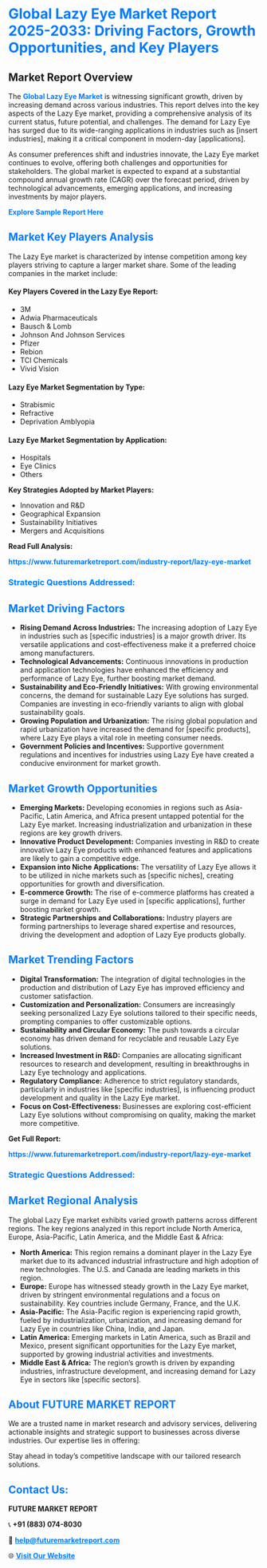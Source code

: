 <h1 style="color: #007BFF;">Global Lazy Eye Market Report 2025-2033: Driving Factors, Growth Opportunities, and Key Players</h1>

<section id="overview">
<h2>Market Report Overview</h2>
<p>The <a href="https://www.futuremarketreport.com/industry-report/lazy-eye-market" style="color: #007BFF; text-decoration: none;"><strong>Global Lazy Eye Market</strong></a> is witnessing significant growth, driven by increasing demand across various industries. This report delves into the key aspects of the Lazy Eye market, providing a comprehensive analysis of its current status, future potential, and challenges. The demand for Lazy Eye has surged due to its wide-ranging applications in industries such as [insert industries], making it a critical component in modern-day [applications].</p>
<p>As consumer preferences shift and industries innovate, the Lazy Eye market continues to evolve, offering both challenges and opportunities for stakeholders. The global market is expected to expand at a substantial compound annual growth rate (CAGR) over the forecast period, driven by technological advancements, emerging applications, and increasing investments by major players.</p>
</section>

<section id="overview">
<p><a href="https://www.futuremarketreport.com/request-sample/reportId=63593" style="color: #007BFF; text-decoration: none;"><strong>Explore Sample Report Here</strong></a></p>
</section>

<section id="key-players">
<h2 style="color: #007BFF;">Market Key Players Analysis</h2>
<p>The Lazy Eye market is characterized by intense competition among key players striving to capture a larger market share. Some of the leading companies in the market include:</p>
<h4>Key Players Covered in the Lazy Eye Report:</h4>
<ul><li>3M</li><li>Adwia Pharmaceuticals</li><li>Bausch &amp; Lomb</li><li>Johnson And Johnson Services</li><li>Pfizer</li><li>Rebion</li><li>TCI Chemicals</li><li>Vivid Vision</li></ul>
<h4>Lazy Eye Market Segmentation by Type:</h4>
<ul><li>Strabismic</li><li>Refractive</li><li>Deprivation Amblyopia</li></ul>

<h4>Lazy Eye Market Segmentation by Application:</h4>
<ul><li>Hospitals</li><li>Eye Clinics</li><li>Others</li></ul>
<p><strong>Key Strategies Adopted by Market Players:</strong></p>
<ul>
<li>Innovation and R&D</li>
<li>Geographical Expansion</li>
<li>Sustainability Initiatives</li>
<li>Mergers and Acquisitions</li>
</ul>
</section>

<section>
<p><strong>Read Full Analysis: </strong></p><a href="https://www.futuremarketreport.com/industry-report/lazy-eye-market" style="color: #007BFF; text-decoration: none;"><strong>https://www.futuremarketreport.com/industry-report/lazy-eye-market</strong></a>
<h3 style="color: #007BFF;">Strategic Questions Addressed:</h3>
</section>

<section id="driving-factors">
<h2 style="color: #007BFF;">Market Driving Factors</h2>
<ul>
<li><strong>Rising Demand Across Industries:</strong> The increasing adoption of Lazy Eye in industries such as [specific industries] is a major growth driver. Its versatile applications and cost-effectiveness make it a preferred choice among manufacturers.</li>
<li><strong>Technological Advancements:</strong> Continuous innovations in production and application technologies have enhanced the efficiency and performance of Lazy Eye, further boosting market demand.</li>
<li><strong>Sustainability and Eco-Friendly Initiatives:</strong> With growing environmental concerns, the demand for sustainable Lazy Eye solutions has surged. Companies are investing in eco-friendly variants to align with global sustainability goals.</li>
<li><strong>Growing Population and Urbanization:</strong> The rising global population and rapid urbanization have increased the demand for [specific products], where Lazy Eye plays a vital role in meeting consumer needs.</li>
<li><strong>Government Policies and Incentives:</strong> Supportive government regulations and incentives for industries using Lazy Eye have created a conducive environment for market growth.</li>
</ul>
</section>

<section id="growth-opportunities">
<h2 style="color: #007BFF;">Market Growth Opportunities</h2>
<ul>
<li><strong>Emerging Markets:</strong> Developing economies in regions such as Asia-Pacific, Latin America, and Africa present untapped potential for the Lazy Eye market. Increasing industrialization and urbanization in these regions are key growth drivers.</li>
<li><strong>Innovative Product Development:</strong> Companies investing in R&D to create innovative Lazy Eye products with enhanced features and applications are likely to gain a competitive edge.</li>
<li><strong>Expansion into Niche Applications:</strong> The versatility of Lazy Eye allows it to be utilized in niche markets such as [specific niches], creating opportunities for growth and diversification.</li>
<li><strong>E-commerce Growth:</strong> The rise of e-commerce platforms has created a surge in demand for Lazy Eye used in [specific applications], further boosting market growth.</li>
<li><strong>Strategic Partnerships and Collaborations:</strong> Industry players are forming partnerships to leverage shared expertise and resources, driving the development and adoption of Lazy Eye products globally.</li>
</ul>
</section>

<section id="trending-factors">
<h2 style="color: #007BFF;">Market Trending Factors</h2>
<ul>
<li><strong>Digital Transformation:</strong> The integration of digital technologies in the production and distribution of Lazy Eye has improved efficiency and customer satisfaction.</li>
<li><strong>Customization and Personalization:</strong> Consumers are increasingly seeking personalized Lazy Eye solutions tailored to their specific needs, prompting companies to offer customizable options.</li>
<li><strong>Sustainability and Circular Economy:</strong> The push towards a circular economy has driven demand for recyclable and reusable Lazy Eye solutions.</li>
<li><strong>Increased Investment in R&D:</strong> Companies are allocating significant resources to research and development, resulting in breakthroughs in Lazy Eye technology and applications.</li>
<li><strong>Regulatory Compliance:</strong> Adherence to strict regulatory standards, particularly in industries like [specific industries], is influencing product development and quality in the Lazy Eye market.</li>
<li><strong>Focus on Cost-Effectiveness:</strong> Businesses are exploring cost-efficient Lazy Eye solutions without compromising on quality, making the market more competitive.</li>
</ul>
</section>

<section>
<p><strong>Get Full Report: </strong></p><a href="https://www.futuremarketreport.com/industry-report/lazy-eye-market" style="color: #007BFF; text-decoration: none;"><strong>https://www.futuremarketreport.com/industry-report/lazy-eye-market</strong></a>
<h3 style="color: #007BFF;">Strategic Questions Addressed:</h3>
</section>


<section id="regional-analysis">
<h2 style="color: #007BFF;">Market Regional Analysis</h2>
<p>The global Lazy Eye market exhibits varied growth patterns across different regions. The key regions analyzed in this report include North America, Europe, Asia-Pacific, Latin America, and the Middle East & Africa:</p>
<ul>
<li><strong>North America:</strong> This region remains a dominant player in the Lazy Eye market due to its advanced industrial infrastructure and high adoption of new technologies. The U.S. and Canada are leading markets in this region.</li>
<li><strong>Europe:</strong> Europe has witnessed steady growth in the Lazy Eye market, driven by stringent environmental regulations and a focus on sustainability. Key countries include Germany, France, and the U.K.</li>
<li><strong>Asia-Pacific:</strong> The Asia-Pacific region is experiencing rapid growth, fueled by industrialization, urbanization, and increasing demand for Lazy Eye in countries like China, India, and Japan.</li>
<li><strong>Latin America:</strong> Emerging markets in Latin America, such as Brazil and Mexico, present significant opportunities for the Lazy Eye market, supported by growing industrial activities and investments.</li>
<li><strong>Middle East & Africa:</strong> The region’s growth is driven by expanding industries, infrastructure development, and increasing demand for Lazy Eye in sectors like [specific sectors].</li>
</ul>
</section>

<footer>
<h2 style="color: #007BFF;">About FUTURE MARKET REPORT</h2>
<p>We are a trusted name in market research and advisory services, delivering actionable insights and strategic support to businesses across diverse industries. Our expertise lies in offering:</p>

<p>Stay ahead in today’s competitive landscape with our tailored research solutions.</p>

<h2 style="color: #007BFF;">Contact Us:</h2>
<p><strong>FUTURE MARKET REPORT</strong></p>
<p>📞 <strong>+91 (883) 074-8030</strong></p>
<p>📧 <strong><a href="mailto:help@futuremarketreport.com" style="color: #007BFF;">help@futuremarketreport.com</a></strong></p>
<p>🌐 <strong><a href="https://www.futuremarketreport.com/" style="color: #007BFF;">Visit Our Website</a></strong></p>
</footer>
